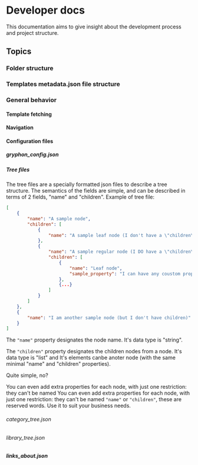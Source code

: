 # Developer docs

This documentation aims to give insight about the development process and project structure.


## Topics
### Folder structure
### Templates metadata.json file structure
### General behavior
#### Template fetching 
#### Navigation
#### Configuration files 
##### gryphon_config.json
##### Tree files
The tree files are a specially formatted json files to describe a tree structure. 
The semantics of the fields are simple, and can be described in terms of 2 fields, "name" and "children".
Example of tree file:

```json
[
    {
        "name": "A sample node",
        "children": [
            {
                "name": "A sample leaf node (I don't have a \"children\" property)"
            },
            {
                "name": "A sample regular node (I DO have a \"children\" property)",
                "children": [
                    {
                        "name": "Leaf node",
                        "sample_property": "I can have any coustom property I need. (It just can't be named \"children\" or \"name\")"
                    }, 
                    {...}
                ]
            }
        ]
    },
	{
        "name": "I am another sample node (but I don't have children)"
    }
]

```
The `"name"` property designates the node name. It's data type is "string".

The `"children"` property designates the children nodes from a node. It's data type is "list" and It's elements canbe anoter node (with the same minimal "name" and "children" properties).

Quite simple, no?

You can even add extra properties for each node, with just one restriction: they can't be named You can even add extra properties for each node, with just one restriction: they can't be named `"name"` or `"children"`, these are reserved words.
Use it to suit your business needs.

###### category_tree.json
###### library_tree.json
##### links_about.json
